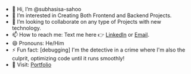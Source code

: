- 👋 Hi, I’m @subhasisa-sahoo
- 👀 I’m interested in Creating Both Frontend and Backend Projects.
- 💞️ I’m looking to collaborate on any type of Projects with new technology.
- 📫 How to reach me: Text me here 👉 [LinkedIn](https://linkedin.com/in/subhasisa-sahoo-285616274) or [Email](mailto:subhasisasahoo098@gmail.com).
- 😄 Pronouns: He/Him
- ⚡ Fun fact: [debugging]  I'm the detective in a crime where I'm also the culprit, optimizing code until it runs smoothly!
- 🔗 Visit:  [Portfolio](https://subhasisa-sahoo.github.io/)
<!---
subhasisa-sahoo/subhasisa-sahoo is a ✨ special ✨ repository because its `README.md` (this file) appears on your GitHub profile.
You can click the Preview link to take a look at your changes.
--->
